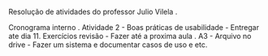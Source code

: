 Resolução de atividades do professor Julio Vilela .

Cronograma interno .
Atividade 2 - Boas práticas de usabilidade - Entregar ate dia 11.
Exercícios revisão - Fazer até a proxima aula .
A3 - Arquivo no drive - Fazer um sistema e documentar casos de uso e etc.
